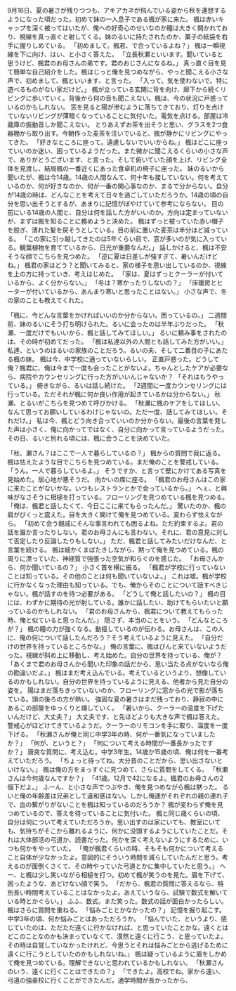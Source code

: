 9月16日、夏の暑さが残りつつも、アキアカネが飛んでいる姿から秋を連想するようになった頃だった。初めて妹の一人息子である楓が家に来た。
楓は赤いキャップを深く被ってはいたが、俺への好奇心のせいなのか瞳は大きく開かれており、視線を真っ直ぐと射してくる。妹のるいに持たされたのか、菓子の紙袋を右手に握りしめている。
「初めまして。楓君、で合っているよね？」
楓は一瞬視線を下に向け、はい、と小さく答えた。
「立長秋瀬といいます。聞いていると思うけど、楓君のお母さんの弟です。君のおじさんになるね。」
真っ直ぐ目を見て簡単な自己紹介をした。楓はじっと俺を見つめながら、やっと聞こえる小さな声で、初めまして、楓といいます、と言った。
「入って。気を使わないで。特に遊べるものがない家だけど。」
楓が立っている玄関に背を向け、廊下から続くリビングに歩いていく。背後から何の音も聞こえない。楓は、今の状況に戸惑っているのかもしれない。
窓を見ると陽が滲むように落ちてきており、灯りを点けていないリビングが薄暗くなっていることに気付いた。電気を点ける。部屋は冷蔵庫の振動音しか聞こえない。
とりあえずお茶を出そうと思い、グラスを2つ食器棚から取り出す。今朝作った麦茶を注いでいると、楓が静かにリビングにやってきた。
「好きなところに座って。遠慮しないでいいからね。」
楓はどこに座っていいのか迷い、困っているようだった。また微かに聞こえるくらいの小さな声で、ありがとうございます、と言った。そして俯いていた顔を上げ、リビング全体を見渡し、結局楓の一番近くにあった食卓机の椅子に座った。
妹のるいから聞いたが、楓は今14歳。14歳の人間なんて、何十年も接していない。何を考えているのか、何が好きなのか、何が一番の関心事なのか、まるで分からない。自分が14歳の時は、どんなことを考えて日々を過ごしていただろうか。14歳の頃の自分を思い出そうとするが、あまりに記憶がぼやけていて参考にならない。
目の前にいる14歳の人間と、自分は何を話した方がいいのか。方向は定まっていないが、まずは楓を知ることに務めようと決めた。
楓はずっと被っていた赤い帽子を脱ぎ、潰れた髪を戻そうとしている。目の前に置いた麦茶は半分ほど減っている。
「この家に引っ越してきたのは5年くらい前で、窓が多いのが気に入っている。観葉植物を育てているから、日光が重要なんだ。」
話しかけると、楓は不安そうな顔でこちらを見つめた。
「逆に夏は日差しが強すぎて、暑いんだけどね。」
楓君の家はどう？と聞いてみると、家の様子を思い出しているのか、視線を上の方に持っていき、考えはじめた。
「家は、夏はずっとクーラーが付いているから、よく分からない。」
「冬は？寒かったりしないの？」
「床暖房とヒーターが付いているから、あんまり寒いと思ったことはない。」
小さな声で、冬の家のことも教えてくれた。

「楓に、今どんな言葉をかければいいのか分からない。困っているの。」
二週間前、妹のるいにそう打ち明けられた。るいに会ったのは半年ぶりだった。
「秋瀬、一度だけでもいいから、楓と話してみてほしい。」
るいに頼み事をされたのは、その時が初めてだった。
「楓は私達以外の人間とも話してみた方がいい。」
私達、というのはるいの家族のことだろう。るいの夫、そして二番目の子にあたる楓の妹。
楓は今、中学校に通っていないらしい。
正直戸惑った。どうして俺？楓君に、俺は今まで一度も会ったことがないよ。ちゃんとしたケアが必要なら、病院やカウンセリングに行った方がいいんじゃないか？
「それはもうやっている。」
俯きながら、るいは話し続けた。
「2週間に一度カウンセリングには行っている。ただそれが楓に何か良い作用が起きているかは分からない。」
秋瀬、とるいがこちらを見つめて呼びかける。
「秋瀬に楓のケアをしてほしい、なんて思ってお願いしているわけじゃないの。ただ一度、話してみてほしい。それだけ。」
私は今、楓とどう向き合っていいのか分からない。最後の言葉を発した声は小さく、俺に向かってではなく、自分に向かって言っているようだった。
その日、るいと別れる頃には、楓に会うことを決めていた。

「秋、瀬さん？はここで一人で暮らしているの？」
楓からの質問で我に返る。楓は怯えたような目でこちらを見つめている。まだ俺のことを警戒している。
「うん。一人で暮らしているよ。」
そうですか、と言って壁にかけてある写真を見始めた。居心地が悪そうだ。
向かいの席に座る。
「楓君のお母さんはこの家に来たことがないかな。いつもレストランとかで会っているから。」
へぇ、と興味がなさそうに相槌を打っている。フローリングを見つめている楓を見つめる。
「俺は、楓君と話したくて、今日ここに来てもらったんだ。」
驚いたのか、楓の肩がびくっと震えた。目を大きく開けて俺を見つめている。変わらず怯えながら。
「初めて会う親戚にそんな事言われても困るよね。ただ約束するよ。君の話を誰か言ったりしない。君のお母さんにも言わない。それに、君の意見に対して否定したり反論したりもしない。」
ただ、楓君と話してみたいだけなんだ、と言葉を続ける。
楓は細かくまばたきしながら、黙って俺を見つめている。楓の周りに漂っていた、神経質で強張った空気が和らぐのを感じた。
「お母さんから、何か聞いているの？」
小さく首を横に振る。
「楓君が学校に行っていないことは知っている。その他のことは何も聞いていないよ。」
これは嘘。楓が学校に行かなくなった理由も知っている。でも、俺からそのことについて話すべきじゃない。楓が話すのを待つ必要がある。
「どうして俺と話したいの？」
楓の目には、わずかに期待の光が射している。誰かに話したい、助けてもらいたいと願っているのかもしれない。
「君のお母さんから、楓君について教えてもらった時、俺と似ていると思ったんだ。」
隠さず、本当のことをいう。
「どんなところが？」
楓の瞳の力が強くなる。動揺しているのが伝わる。お母さんは、この人に、俺の何について話したんだろう？そう考えているように見えた。
「自分だけの世界を持っているところかな。」
俺の言葉に、楓はぴんと来ていないようだった。視線が斜め上に移動し、考え始めた。自分の世界を持っている、俺が？
「あくまで君のお母さんから聞いた印象の話だから、思い当たる点がないなら俺の勘違いだよ。」
楓はまだ考え込んでいる。考えているというより、想像しているのかもしれない。自分の世界を持っているように見える、他者から見た自分の姿を。
陽はまだ落ちきっていないのか、フローリングに窓からの光で影が落ちている。頭の後ろの方が熱い。
強固な夏の暑さはまだ残っており、静寂の中にあるこの部屋をゆっくりと燻していく。
「暑いから、クーラーの温度を下げたいんだけど、大丈夫？」
大丈夫です、と先ほどよりも大きな声で楓は答えた。警戒心がほどけてきているようだ。クーラーのリモコンを手に取り、温度を一度下げる。
「秋瀬さんが俺と同じ中学3年の時、何が一番気になっていましたか？」
「何が、というと？」
「何について考える時間が一番長かったですか？」
唐突な質問に、考え込む。中学3年生。14歳か15歳の頃、俺は何を一番考えていただろう。
「ちょっと待ってね。大分昔のことだから、思い出さないといけない。」
楓は俺の方をまっすぐに見つめて、さらに質問をしてくる。
「秋瀬さんは今何歳なんですか？」
「41歳。12月で42になるよ。楓君のお母さんの2個下だよ。」
ふーん、と小さな声でつぶやき、俺を見つめながら楓は黙った。
るいと俺の年齢差は兄弟として違和感はない。しかし俺達がそれぞれの親の連れ子で、血の繋がりがないことを楓は知っているのだろうか？
楓が変わらず俺を見つめているので、答えを待っていることに気付いた。
楓と同じ歳くらいの頃、自分は何について考えていただろうか。思い出すのは家にいても、教室にいても、気持ちがそこから離れるように、何かに没頭するようにしていたことだ。それは大体部活の弓道か、読書だった。何かを深く考えないようにするために、いつも何かをやっていた。
「俺が楓君くらいの時、そもそも何かについて考えること自体が少なかったよ。意図的にそういう時間を減らしていたんだと思う。考えるのが面倒くさくて、その時やっていた弓道とかに集中していたと思う。」
へー、と楓は少し笑いながら相槌を打つ。初めて楓が笑うのを見た。眉を下げて、困ったような、あどけない顔で笑う。
「だから、楓君の質問に答えるなら、特別長い時間考えていることはなかったよ。あえていうなら、試験で数式を解いている時とかぐらい。」
ふふ、数式。また笑った。数式の話が面白かったらしい。楓はさらに質問を重ねる。
「悩みごととかなかったの？」
記憶を掘り起こす。中学3年の頃、何か悩みごとはあっただろうか。
「悩んでいた、というより、感じていたのは、ただただ遠くに行かなければ、と思っていたことかな。遠くとはどこのことなのかも決まっていなくて、漠然と遠くに行こう、と思っていたよ。その時は自覚していなかったけれど、今思うとそれは悩みごとから逃げるために遠くに行こうとしていたのかもしれないね。」
楓は疑っているように眉をしかめて俺を見つめている。理解できないと思われているかもしれない。
「秋瀬さんのいう、遠くに行くことはできたの？」
「できたよ。高校でね。家から遠い、弓道の強豪校に行くことができたんだ。通学時間が長かったから、